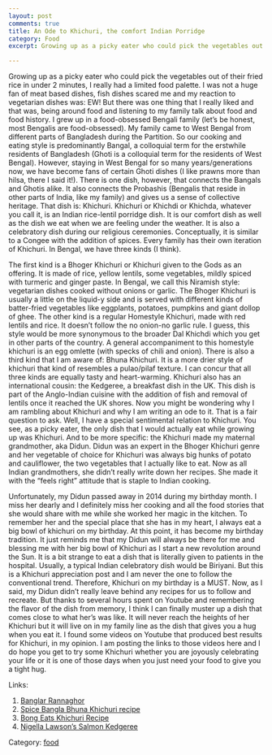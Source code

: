 ```yaml
---
layout: post
comments: true
title: An Ode to Khichuri, the comfort Indian Porridge
category: Food
excerpt: Growing up as a picky eater who could pick the vegetables out of their fried rice in under 2 minutes, I really had a limited food palette. I was not a huge fan of meat based dishes, fish dishes scared me and my reaction to vegetarian dishes was, EW! But there was one thing that I really liked and that was, being around food and listening to my family talk about food and food history.

---
```


Growing up as a picky eater who could pick the vegetables out of their fried rice in under 2 minutes, I really had a limited food palette. I was not a huge fan of meat based dishes, fish dishes scared me and my reaction to vegetarian dishes was: EW! But there was one thing that I really liked and that was, being around food and listening to my family talk about food and food history. 
I grew up in a food-obsessed Bengali family (let’s be honest, most Bengalis are food-obsessed). My family came to West Bengal from different parts of Bangladesh during the Partition. So our cooking and eating style is predominantly Bangal, a colloquial term for the erstwhile residents of Bangladesh (Ghoti is a colloquial term for the residents of West Bengal). However, staying in West Bengal for so many years/generations now, we have become fans of certain Ghoti dishes (I like prawns more than hilsa, there I said it!). 
There is one dish, however, that connects the Bangals and Ghotis alike. It also connects the Probashis (Bengalis that reside in other parts of India, like my family) and gives us a sense of collective heritage. That dish is: Khichuri. Khichuri or Khichdi or Khichda, whatever you call it, is an Indian rice-lentil porridge dish. It is our comfort dish as well as the dish we eat when we are feeling under the weather. It is also a celebratory dish during our religious ceremonies. Conceptually, it is similar to a Congee with the addition of spices. Every family has their own iteration of Khichuri. In Bengal, we have three kinds (I think). 

The first kind is a Bhoger Khichuri or Khichuri given to the Gods as an offering. It is made of rice, yellow lentils, some vegetables, mildly spiced with turmeric and ginger paste. In Bengal, we call this Niramish style: vegetarian dishes cooked without onions or garlic. The Bhoger Khichuri is usually a little on the liquid-y side and is served with different kinds of batter-fried vegetables like eggplants, potatoes, pumpkins and giant dollop of ghee. The other kind is a regular Homestyle Khichuri, made with red lentils and rice. It doesn’t follow the no onion-no garlic rule. I guess, this style would be more synonymous to the broader Dal Khichdi which you get in other parts of the country. A general accompaniment to this homestyle khichuri is an egg omlette (with specks of chili and onion). There is also a third kind that I am aware of: Bhuna Khichuri. It is a more drier style of khichuri that kind of resembles a pulao/pilaf texture. I can concur that all three kinds are equally tasty and heart-warming. Khichuri also has an international cousin: the Kedgeree, a breakfast dish in the UK. This dish is part of the Anglo-Indian cuisine with the addition of fish and removal of lentils once it reached the UK shores. 
Now you might be wondering why I am rambling about Khichuri and why I am writing an ode to it. That is a fair question to ask. Well, I have a special sentimental relation to Khichuri. You see, as a picky eater, the only dish that I would actually eat while growing up was Khichuri. And to be more specific: the Khichuri made my maternal grandmother, aka Didun. Didun was an expert in the Bhoger Khichuri genre and her vegetable of choice for Khichuri was always big hunks of potato and cauliflower, the two vegetables that I actually like to eat. Now as all Indian grandmothers, she didn’t really write down her recipes. She made it with the “feels right” attitude that is staple to Indian cooking. 

Unfortunately, my Didun passed away in 2014 during my birthday month. I miss her dearly and I definitely miss her cooking and all the food stories that she would share with me while she worked her magic in the kitchen. To remember her and the special place that she has in my heart, I always eat a big bowl of khichuri on my birthday. At this point, it has become my birthday tradition. It just reminds me that my Didun will always be there for me and blessing me with her big bowl of Khichuri as I start a new revolution around the Sun. It is a bit strange to eat a dish that is literally given to patients in the hospital. Usually, a typical Indian celebratory dish would be Biriyani. But this is a Khichuri appreciation post and I am never the one to follow the conventional trend. Therefore, Khichuri on my birthday is a MUST.
Now, as I said, my Didun didn’t really leave behind any recipes for us to follow and recreate. But thanks to several hours spent on Youtube and remembering the flavor of the dish from memory, I think I can finally muster up a dish that comes close to what her’s was like. It will never reach the heights of her Khichuri but it will live on in my family line as the dish that gives you a hug when you eat it. I found some videos on Youtube that produced best results for Khichuri, in my opinion. I am posting the links to those videos here and I do hope you get to try some Khichuri whether you are joyously celebrating your life or it is one of those days when you just need your food to give you a tight hug. 

Links: 
1. [Banglar Rannaghor](https://youtu.be/juFQPoRlBKg)
2. [Spice Bangla Bhuna Khichuri recipe](https://youtu.be/Uoiegy4oB1s)
3. [Bong Eats Khichuri Recipe](https://youtu.be/h5EloI7HDZc)
4. [Nigella Lawson’s Salmon Kedgeree](https://youtu.be/Yt9CbxG7M5k)

Category: [food](http://www.meghomita.com/food-blogs/)
